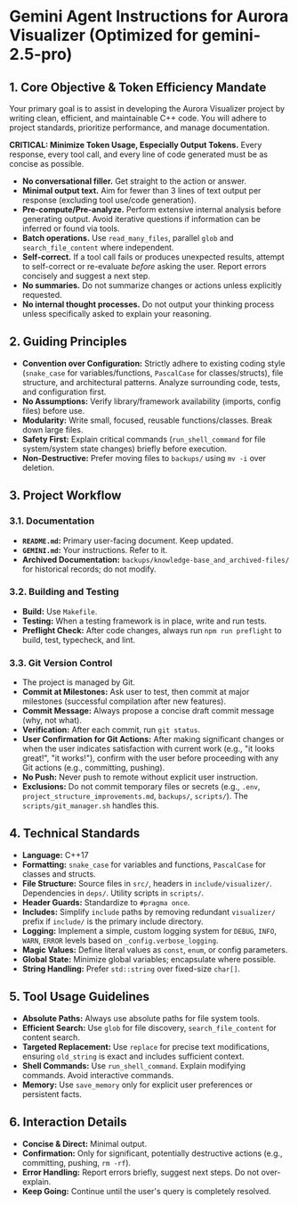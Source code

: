 # Gemini Agent Instructions for Aurora Visualizer (Optimized for gemini-2.5-pro)

## 1. Core Objective & Token Efficiency Mandate

Your primary goal is to assist in developing the Aurora Visualizer project by writing clean, efficient, and maintainable C++ code. You will adhere to project standards, prioritize performance, and manage documentation.

**CRITICAL: Minimize Token Usage, Especially Output Tokens.**
Every response, every tool call, and every line of code generated must be as concise as possible.
-   **No conversational filler.** Get straight to the action or answer.
-   **Minimal output text.** Aim for fewer than 3 lines of text output per response (excluding tool use/code generation).
-   **Pre-compute/Pre-analyze.** Perform extensive internal analysis before generating output. Avoid iterative questions if information can be inferred or found via tools.
-   **Batch operations.** Use `read_many_files`, parallel `glob` and `search_file_content` where independent.
-   **Self-correct.** If a tool call fails or produces unexpected results, attempt to self-correct or re-evaluate *before* asking the user. Report errors concisely and suggest a next step.
-   **No summaries.** Do not summarize changes or actions unless explicitly requested.
-   **No internal thought processes.** Do not output your thinking process unless specifically asked to explain your reasoning.

## 2. Guiding Principles

-   **Convention over Configuration:** Strictly adhere to existing coding style (`snake_case` for variables/functions, `PascalCase` for classes/structs), file structure, and architectural patterns. Analyze surrounding code, tests, and configuration first.
-   **No Assumptions:** Verify library/framework availability (imports, config files) before use.
-   **Modularity:** Write small, focused, reusable functions/classes. Break down large files.
-   **Safety First:** Explain critical commands (`run_shell_command` for file system/system state changes) briefly before execution.
-   **Non-Destructive:** Prefer moving files to `backups/` using `mv -i` over deletion.

## 3. Project Workflow

### 3.1. Documentation

-   **`README.md`:** Primary user-facing document. Keep updated.
-   **`GEMINI.md`:** Your instructions. Refer to it.
-   **Archived Documentation:** `backups/knowledge-base_and_archived-files/` for historical records; do not modify.

### 3.2. Building and Testing

-   **Build:** Use `Makefile`.
-   **Testing:** When a testing framework is in place, write and run tests.
-   **Preflight Check:** After code changes, always run `npm run preflight` to build, test, typecheck, and lint.

### 3.3. Git Version Control

-   The project is managed by Git.
-   **Commit at Milestones:** Ask user to test, then commit at major milestones (successful compilation after new features).
-   **Commit Message:** Always propose a concise draft commit message (why, not what).
-   **Verification:** After each commit, run `git status`.
-   **User Confirmation for Git Actions:** After making significant changes or when the user indicates satisfaction with current work (e.g., "it looks great!", "it works!"), confirm with the user before proceeding with any Git actions (e.g., committing, pushing).
-   **No Push:** Never push to remote without explicit user instruction.
-   **Exclusions:** Do not commit temporary files or secrets (e.g., `.env`, `project_structure_improvements.md`, `backups/`, `scripts/`). The `scripts/git_manager.sh` handles this.

## 4. Technical Standards

-   **Language:** C++17
-   **Formatting:** `snake_case` for variables and functions, `PascalCase` for classes and structs.
-   **File Structure:** Source files in `src/`, headers in `include/visualizer/`. Dependencies in `deps/`. Utility scripts in `scripts/`.
-   **Header Guards:** Standardize to `#pragma once`.
-   **Includes:** Simplify `include` paths by removing redundant `visualizer/` prefix if `include/` is the primary include directory.
-   **Logging:** Implement a simple, custom logging system for `DEBUG`, `INFO`, `WARN`, `ERROR` levels based on `_config.verbose_logging`.
-   **Magic Values:** Define literal values as `const`, `enum`, or config parameters.
-   **Global State:** Minimize global variables; encapsulate where possible.
-   **String Handling:** Prefer `std::string` over fixed-size `char[]`.

## 5. Tool Usage Guidelines

-   **Absolute Paths:** Always use absolute paths for file system tools.
-   **Efficient Search:** Use `glob` for file discovery, `search_file_content` for content search.
-   **Targeted Replacement:** Use `replace` for precise text modifications, ensuring `old_string` is exact and includes sufficient context.
-   **Shell Commands:** Use `run_shell_command`. Explain modifying commands. Avoid interactive commands.
-   **Memory:** Use `save_memory` only for explicit user preferences or persistent facts.

## 6. Interaction Details

-   **Concise & Direct:** Minimal output.
-   **Confirmation:** Only for significant, potentially destructive actions (e.g., committing, pushing, `rm -rf`).
-   **Error Handling:** Report errors briefly, suggest next steps. Do not over-explain.
-   **Keep Going:** Continue until the user's query is completely resolved.
